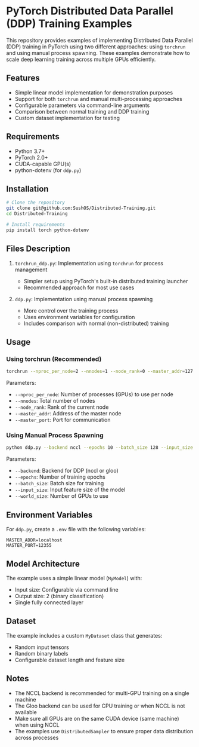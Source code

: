 # PyTorch Distributed Data Parallel (DDP) Training Examples

This repository provides examples of implementing Distributed Data Parallel (DDP) training in PyTorch using two different approaches: using `torchrun` and using manual process spawning. These examples demonstrate how to scale deep learning training across multiple GPUs efficiently.

## Features

- Simple linear model implementation for demonstration purposes
- Support for both `torchrun` and manual multi-processing approaches
- Configurable parameters via command-line arguments
- Comparison between normal training and DDP training
- Custom dataset implementation for testing

## Requirements

- Python 3.7+
- PyTorch 2.0+
- CUDA-capable GPU(s)
- python-dotenv (for `ddp.py`)

## Installation

```bash
# Clone the repository
git clone git@github.com:SushOS/Distributed-Training.git
cd Distributed-Training

# Install requirements
pip install torch python-dotenv
```

## Files Description

1. `torchrun_ddp.py`: Implementation using `torchrun` for process management
   - Simpler setup using PyTorch's built-in distributed training launcher
   - Recommended approach for most use cases

2. `ddp.py`: Implementation using manual process spawning
   - More control over the training process
   - Uses environment variables for configuration
   - Includes comparison with normal (non-distributed) training

## Usage

### Using torchrun (Recommended)

```bash
torchrun --nproc_per_node=2 --nnodes=1 --node_rank=0 --master_addr=127.0.0.1 --master_port=29500 torchrun_ddp.py --backend nccl --epochs 5 --batch_size 64 --input_size 100
```

Parameters:
- `--nproc_per_node`: Number of processes (GPUs) to use per node
- `--nnodes`: Total number of nodes
- `--node_rank`: Rank of the current node
- `--master_addr`: Address of the master node
- `--master_port`: Port for communication

### Using Manual Process Spawning

```bash
python ddp.py --backend nccl --epochs 10 --batch_size 128 --input_size 200 --world_size 2
```

Parameters:
- `--backend`: Backend for DDP (nccl or gloo)
- `--epochs`: Number of training epochs
- `--batch_size`: Batch size for training
- `--input_size`: Input feature size of the model
- `--world_size`: Number of GPUs to use

## Environment Variables

For `ddp.py`, create a `.env` file with the following variables:
```env
MASTER_ADDR=localhost
MASTER_PORT=12355
```

## Model Architecture

The example uses a simple linear model (`MyModel`) with:
- Input size: Configurable via command line
- Output size: 2 (binary classification)
- Single fully connected layer

## Dataset

The example includes a custom `MyDataset` class that generates:
- Random input tensors
- Random binary labels
- Configurable dataset length and feature size

## Notes

- The NCCL backend is recommended for multi-GPU training on a single machine
- The Gloo backend can be used for CPU training or when NCCL is not available
- Make sure all GPUs are on the same CUDA device (same machine) when using NCCL
- The examples use `DistributedSampler` to ensure proper data distribution across processes
